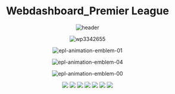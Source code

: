 <div align="center">

 
# Webdashboard_Premier League

 
![header](https://capsule-render.vercel.app/api?type=slice&text=Premier%20League&fontSize=60&rotate=20&height=300&fontAlign=70&fontAlignY=30)

 
![wp3342655](https://user-images.githubusercontent.com/120348491/207763671-f5868674-258a-470e-90e4-39c5386f1fc5.jpg)
 
 
![epl-animation-emblem-01](https://user-images.githubusercontent.com/120348491/207765833-2076e041-1241-428a-8899-ab06eec6a68f.gif)

 
![epl-animation-emblem-04](https://user-images.githubusercontent.com/120348491/207764654-f431d70f-c17d-4744-b379-31c5058860ec.gif)
 
 
![epl-animation-emblem-00](https://user-images.githubusercontent.com/120348491/207765907-64ade5d0-fbe2-4016-b8a8-521ddded9139.gif)

 
<img src="https://img.shields.io/badge/Amazon AWS-232F3E?style=flat-square&logo=Amazon%20AWS&logoColor=white"/>

<img src="https://img.shields.io/badge/MySql-4479A1?style=flat-square&logo=mysql&logoColor=white">
 
<img src="https://img.shields.io/badge/Github-181717?style=flat-square&logo=github&logoColor=white"> 
 
<img src="https://img.shields.io/badge/Linux-FCC624?style=flat-square&logo=linux&logoColor=black">
 
<img src="https://img.shields.io/badge/Java-007396?style=flat-square&logo=Java&logoColor=white">

<img src="https://img.shields.io/badge/JavaScript-F7DF1E?style=flat-square&logo=javascript&logoColor=black">

<img src="https://img.shields.io/badge/Android-3DDC84?style=flat-square&logo=Android&logoColor=white"/>

</div>
